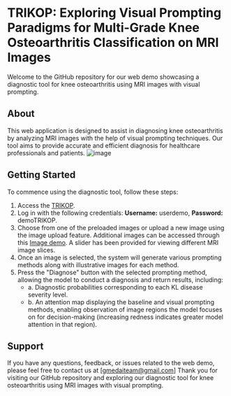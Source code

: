 # TRIKOP: Exploring Visual Prompting Paradigms for Multi-Grade Knee Osteoarthritis Classification on MRI Images

Welcome to the GitHub repository for our web demo showcasing a diagnostic tool for knee osteoarthritis using MRI images with visual prompting.

## About
This web application is designed to assist in diagnosing knee osteoarthritis by analyzing MRI images with the help of visual prompting techniques. Our tool aims to provide accurate and efficient diagnosis for healthcare professionals and patients.
![image](https://github.com/user-attachments/assets/a962d797-51df-4d12-a39c-0f3f41e37a5b)

## Getting Started
To commence using the diagnostic tool, follow these steps:
1. Access the [TRIKOP]([link_demo](https://trikop.gmedai.com/account/login)).
2. Log in with the following credentials: **Username:** userdemo, **Password:** demoTRIKOP.
3. Choose from one of the preloaded images or upload a new image using the image upload feature. Additional images can be accessed through this [Image demo](https://drive.google.com/drive/folders/1D4e7I7IyGfB4q5mg-vrc0lrMWac6UH8H?usp=drive_link). A slider has been provided for viewing different MRI image slices.
4. Once an image is selected, the system will generate various prompting methods along with illustrative images for each method.
5. Press the "Diagnose" button with the selected prompting method, allowing the model to conduct a diagnosis and return results, including:
   - a. Diagnostic probabilities corresponding to each KL disease severity level.
   - b. An attention map displaying the baseline and visual prompting methods, enabling observation of image regions the model focuses on for decision-making (increasing redness indicates greater model attention in that region).

## Support
If you have any questions, feedback, or issues related to the web demo, please feel free to contact us at [gmedaiteam@gmail.com]
Thank you for visiting our GitHub repository and exploring our diagnostic tool for knee osteoarthritis using MRI images with visual prompting.
